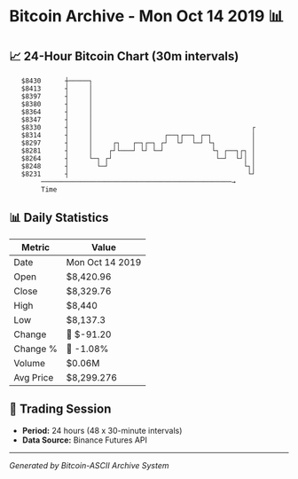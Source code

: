 # Bitcoin Archive - Mon Oct 14 2019 📊

## 📈 24-Hour Bitcoin Chart (30m intervals)

```
   $8430      ┼─────┐                                          
   $8413      ┤     │                                          
   $8397      ┤     │                                          
   $8380      ┤     │                                          
   $8364      ┤     │                                          
   $8347      ┤     │                                          
   $8330      ┤     │                                        ┌ 
   $8314      ┤     │                  ┌──┐┌──┐ ┌─┐          │ 
   $8297      ┤     │     ┌┐   ┌─┐┌─┐ ┌┘  └┘  └─┘ └┐         │ 
   $8281      ┤     │    ┌┘└───┘ └┘ └─┘            └┐ ┌──┐┌┐ │ 
   $8264      ┤     └─┐ ┌┘                          └─┘  └┘│ │ 
   $8248      ┤       └─┘                                  └┐│ 
   $8231      ┤                                             └┘ 
        ────────────────────────────────────────────────→
        Time
```

## 📊 Daily Statistics

| Metric | Value |
|--------|-------|
| Date | Mon Oct 14 2019 |
| Open | $8,420.96 |
| Close | $8,329.76 |
| High | $8,440 |
| Low | $8,137.3 |
| Change | 🔴 $-91.20 |
| Change % | 🔴 -1.08% |
| Volume | $0.06M |
| Avg Price | $8,299.276 |

## 📅 Trading Session

- **Period:** 24 hours (48 x 30-minute intervals)
- **Data Source:** Binance Futures API

---
*Generated by Bitcoin-ASCII Archive System*
